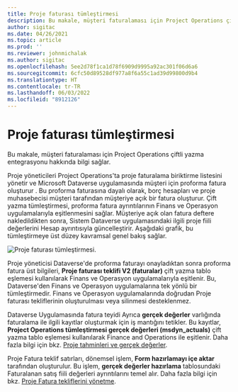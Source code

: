 ```yaml
---
title: Proje faturası tümleştirmesi
description: Bu makale, müşteri faturalaması için Project Operations çiftli yazma entegrasyonu hakkında bilgi sağlar.
author: sigitac
ms.date: 04/26/2021
ms.topic: article
ms.prod: ''
ms.reviewer: johnmichalak
ms.author: sigitac
ms.openlocfilehash: 5ee2d78f1ca1d78f6909d9995a92ac301f06d6a6
ms.sourcegitcommit: 6cfc50d89528df977a8f6a55c1ad39d99800d9b4
ms.translationtype: HT
ms.contentlocale: tr-TR
ms.lasthandoff: 06/03/2022
ms.locfileid: "8912126"
---
```

# <a name="project-invoice-integration"></a>Proje faturası tümleştirmesi

Bu makale, müşteri faturalaması için Project Operations çiftli yazma entegrasyonu hakkında bilgi sağlar.

Proje yöneticileri Project Operations'ta proje faturalama biriktirme listesini yönetir ve Microsoft Dataverse uygulamasında müşteri için proforma fatura oluşturur . Bu proforma faturasına dayalı olarak, borç hesapları ve proje muhasebecisi müşteri tarafından müşteriye açık bir fatura oluşturur. Çift yazma tümleştirmesi, proforma fatura ayrıntılarının Finans ve Operasyon uygulamalarıyla eşitlenmesini sağlar. Müşteriye açık olan fatura deftere nakledildikten sonra, Sistem Dataverse uygulamasındaki ilgili proje fiili değerlerini Hesap ayrıntısıyla güncelleştirir. Aşağıdaki grafik, bu tümleştirmeye üst düzey kavramsal genel bakış sağlar.

   ![Proje faturası tümleştirmesi.](./media/DW5Invoicing.png)

Proje yöneticisi Dataverse'de proforma faturayı onayladıktan sonra proforma fatura üst bilgileri, **Proje faturası teklifi V2 (faturalar)** çift yazma tablo eşlemesi kullanılarak Finans ve Operasyon uygulamalarıyla eşitlenir. Bu, Dataverse'den Finans ve Operasyon uygulamalarına tek yönlü bir tümleştirmedir. Finans ve Operasyon uygulamalarında doğrudan Proje faturası tekliflerinin oluşturulması veya silinmesi desteklenmez.

Dataverse Uygulamasında fatura teyidi Ayrıca **gerçek değerler** varlığında faturalama ile ilgili kayıtlar oluşturmak için iş mantığını tetikler. Bu kayıtlar, **Project Operations tümleştirmesi gerçek değerleri (msdyn\_actuals)** çift yazma tablo eşlemesi kullanılarak Finance and Operations ile eşitlenir. Daha fazla bilgi için bkz. [Proje tahminleri ve gerçek değerler](resource-dual-write-estimates-actuals.md). 

Proje Fatura teklif satırları, dönemsel işlem, **Form hazırlamayı içe aktar** tarafından oluşturulur. Bu işlem, **gerçek değerler hazırlama** tablosundaki Faturalanan satış fiili değerleri ayrıntılarını temel alır. Daha fazla bilgi için bkz. [Proje Fatura tekliflerini yönetme](../invoicing/format-update-project-invoice-proposals.md#create-project-invoice-proposals). 
